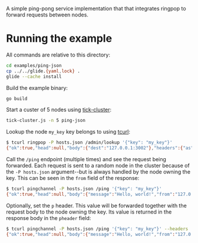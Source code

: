 A simple ping-pong service implementation that that integrates ringpop to forward requests between nodes.

# Running the example

All commands are relative to this directory:
```bash
cd examples/ping-json
cp ../../glide.{yaml,lock} .
glide --cache install
```

Build the example binary:
```bash
go build
```

Start a custer of 5 nodes using [tick-cluster][1]:
```bash
tick-cluster.js -n 5 ping-json
```

Lookup the node `my_key` key belongs to using [tcurl][2]:
```bash
$ tcurl ringpop -P hosts.json /admin/lookup '{"key": "my_key"}'
{"ok":true,"head":null,"body":{"dest":"127.0.0.1:3002"},"headers":{"as":"json"},"trace":"88c8217f8ce220fd"}
```

Call the `/ping` endpoint (multiple times) and see the request being forwarded. Each request is sent to a random node in the cluster because of the `-P hosts.json` argument--but is always handled by the node owning the key. This can be seen in the `from` field of the response:
```bash
$ tcurl pingchannel -P hosts.json /ping '{"key": "my_key"}'
{"ok":true,"head":null,"body":{"message":"Hello, world!","from":"127.0.0.1:3002","p":""},"headers":{"as":"json"},"trace":"825d0c582c758aa5"}
```

Optionally, set the `p` header. This value will be forwarded together with the request body to the node owning the key. Its value is returned in the response body in the `pheader` field:
```bash
$ tcurl pingchannel -P hosts.json /ping '{"key": "my_key"}' --headers '{"p": "my_header"}'
{"ok":true,"head":null,"body":{"message":"Hello, world!","from":"127.0.0.1:3002","pheader":"my_header"},"headers":{"as":"json"},"trace":"36b2a16b57b92945"}
```

[1]:https://github.com/uber/ringpop-common/
[2]:https://github.com/uber/tcurl
